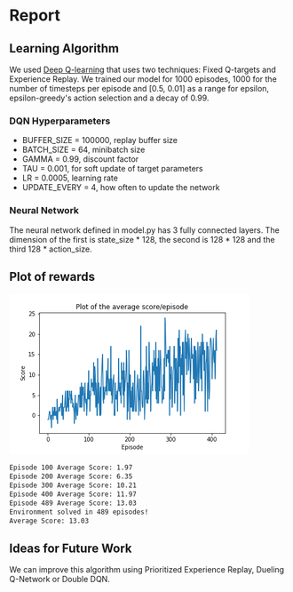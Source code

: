 # Report

## Learning Algorithm

We used [Deep Q-learning](https://storage.googleapis.com/deepmind-media/dqn/DQNNaturePaper.pdf) that uses two techniques: Fixed Q-targets and Experience Replay.
We trained our model for 1000 episodes, 1000 for the number of timesteps per episode and [0.5, 0.01] as a range for epsilon, epsilon-greedy's action selection and a decay of 0.99.


### DQN Hyperparameters
- BUFFER_SIZE = 100000, replay buffer size
- BATCH_SIZE = 64, minibatch size
- GAMMA = 0.99, discount factor
- TAU = 0.001, for soft update of target parameters
- LR = 0.0005, learning rate 
- UPDATE_EVERY = 4, how often to update the network


### Neural Network
The neural network defined in model.py has 3 fully connected layers.
The dimension of the first is state_size * 128, the second is 128 * 128 and the third 128 * action_size.


## Plot of rewards

![Reward Plot](scores.png)

```
Episode 100	Average Score: 1.97
Episode 200	Average Score: 6.35
Episode 300	Average Score: 10.21
Episode 400	Average Score: 11.97
Episode 489	Average Score: 13.03
Environment solved in 489 episodes!	
Average Score: 13.03

```

## Ideas for Future Work
We can improve this algorithm using Prioritized Experience Replay, Dueling Q-Network or Double DQN.



